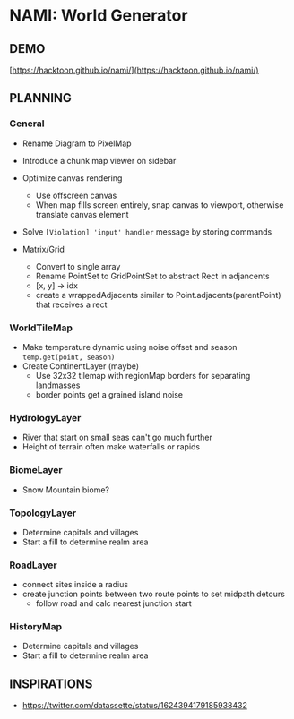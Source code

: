 # NAMI: World Generator

## DEMO

[https://hacktoon.github.io/nami/](https://hacktoon.github.io/nami/)


## PLANNING

### General
- Rename Diagram to PixelMap
- Introduce a chunk map viewer on sidebar
- Optimize canvas rendering
  - Use offscreen canvas
  - When map fills screen entirely, snap canvas to viewport,
    otherwise translate canvas element
- Solve `[Violation] 'input' handler` message by storing commands

- Matrix/Grid
  - Convert to single array
  - Rename PointSet to GridPointSet to abstract Rect in adjancents
  - [x, y] -> idx
  - create a wrappedAdjacents similar to
      Point.adjacents(parentPoint)
    that receives a rect


### WorldTileMap
  - Make temperature dynamic using noise offset and season `temp.get(point, season)`
  - Create ContinentLayer (maybe)
    - Use 32x32 tilemap with regionMap borders for separating landmasses
    - border points get a grained island noise

### HydrologyLayer
  - River that start on small seas can't go much further
  - Height of terrain often make waterfalls or rapids

### BiomeLayer
- Snow Mountain biome?

### TopologyLayer
- Determine capitals and villages
- Start a fill to determine realm area

### RoadLayer
  - connect sites inside a radius
  - create junction points between two route points to set midpath detours
    - follow road and calc nearest junction start


### HistoryMap
- Determine capitals and villages
- Start a fill to determine realm area


## INSPIRATIONS
- https://twitter.com/datassette/status/1624394179185938432

